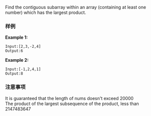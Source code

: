 <div class="problem-modal-description problem-description-markdown light"><div class="problem-modal-description-main"><div class="rendered-markdown markdown-body sample-markdown "><p>Find the contiguous subarray within an array (containing at least one number) which has the largest product.</p>
</div></div><div class="problem-modal-description-example"><h3><span>样例</span></h3><div class="rendered-markdown markdown-body sample-markdown "><p><strong>Example 1:</strong></p>
<pre><code>Input:[2,3,-2,4]
Output:6
</code></pre>
<p><strong>Example 2:</strong></p>
<pre><code>Input:[-1,2,4,1]
Output:8
</code></pre>
</div></div><div class="problem-modal-description-notice"><h3><span>注意事项</span></h3><div class="rendered-markdown markdown-body sample-markdown "><p>It is guaranteed that the length of nums doesn't exceed 20000<br>
The product of the largest subsequence of the product, less than 2147483647</p>
</div></div></div>